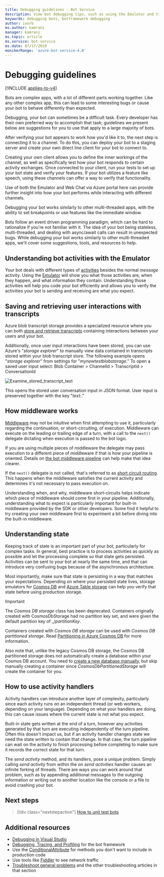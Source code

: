 ```yaml
---
title: Debugging guidelines - Bot Service
description: View bot debugging tips, such as using the Emulator and transcripts to inspect behavior. Understand potential middleware, state, and activity handler errors.
keywords: debugging bots, botframework debugging
author: ivorb
ms.author: kamrani
manager: kamrani
ms.topic: article
ms.service: bot-service
ms.date: 07/17/2019
monikerRange: 'azure-bot-service-4.0'
---
```


# Debugging guidelines

[!INCLUDE [applies-to-v4](../includes/applies-to-v4-current.md)]

Bots are complex apps, with a lot of different parts working together. Like any other complex app, this can lead to some interesting bugs or cause your bot to behave differently than expected.

Debugging, your bot can sometimes be a difficult task. Every developer has their own preferred way to accomplish that task; guidelines we present below are suggestions for you to use that apply to a large majority of bots.

After verifying your bot appears to work how you'd like it to, the next step is connecting it to a channel. To do this, you can deploy your bot to a staging server and create your own direct line client for your bot to connect to.
<!--IBTODO [Direct Line client](bot-builder-howto-direct-line.md)-->

Creating your own client allows you to define the inner workings of the channel, as well as specifically test how your bot responds to certain activity exchanges. Once connected to your client, run your tests to set up your bot state and verify your features. If your bot utilizes a feature like speech, using these channels can offer a way to verify that functionality.

Use of both the Emulator and Web Chat via Azure portal here can provide further insight into how your bot performs while interacting with different channels.

Debugging your bot works similarly to other multi-threaded apps, with the ability to set breakpoints or use features like the immediate window.

Bots follow an event driven programming paradigm, which can be hard to rationalize if you're not familiar with it. The idea of your bot being stateless, multi-threaded, and dealing with async/await calls can result in unexpected bugs. While debugging your bot works similarly to other multi-threaded apps, we'll cover some suggestions, tools, and resources to help.

## Understanding bot activities with the Emulator

Your bot deals with different types of [activities](bot-builder-basics.md#the-activity-processing-stack) besides the normal _message_ activity. Using the [Emulator](../bot-service-debug-emulator.md) will show you what those activities are, when they happen, and what information they contain. Understanding those activities will help you code your bot efficiently and allows you to verify the activities your bot is sending and receiving are what you expect.

## Saving and retrieving user interactions with transcripts

Azure blob transcript storage provides a specialized resource where you can both [store and retrieve transcripts](bot-builder-howto-v4-storage.md) containing interactions between your users and your bot.

Additionally, once user input interactions have been stored, you can use Azure's "_storage explorer_" to manually view data contained in transcripts stored within your blob transcript store. The following example opens "_storage explorer_" from settings for "_mynewtestblobstorage_." To open a saved user input select:    Blob Container > ChannelId > TranscriptId > ConversationId

![Examine_stored_transcript_text](./media/examine_transcript_text_in_azure.png)

This opens the stored user conversation input in JSON format. User input is preserved together with the key "_text:_."

## How middleware works

[Middleware](bot-builder-concept-middleware.md) may not be intuitive when first attempting to use it, particularly regarding the continuation, or short-circuiting, of execution. Middleware can execute on the leading or trailing edge of a turn, with a call to the `next()` delegate dictating when execution is passed to the bot logic.

If you are using multiple pieces of middleware the delegate may pass execution to a different piece of middleware if that is how your pipeline is oriented. Details on [the bot middleware pipeline](bot-builder-concept-middleware.md#the-bot-middleware-pipeline) can help make that idea clearer.

If the `next()` delegate is not called, that's referred to as [short circuit routing](bot-builder-concept-middleware.md#short-circuiting). This happens when the middleware satisfies the current activity and determines it's not necessary to pass execution on.

Understanding when, and why, middleware short-circuits helps indicate which piece of middleware should come first in your pipeline. Additionally, understanding what to expect is particularly important for built-in middleware provided by the SDK or other developers. Some find it helpful to try creating your own middleware first to experiment a bit before diving into the built-in middleware.

<!-- Snip: QnA was once implemented as middleware.
For example [QnA maker](bot-builder-howto-qna.md) is designed to handle certain interactions and short-circuit the pipeline when it does, which can be confusing when first learning how to use it.
-->

## Understanding state

Keeping track of state is an important part of your bot, particularly for complex tasks. In general, best practice is to process activities as quickly as possible and let the processing complete so that state gets persisted. Activities can be sent to your bot at nearly the same time, and that can introduce very confusing bugs because of the asynchronous architecture.

Most importantly, make sure that state is persisting in a way that matches your expectations. Depending on where your persisted state lives, storage emulators for [Cosmos DB](https://docs.microsoft.com/azure/cosmos-db/local-emulator) and [Azure Table storage](https://docs.microsoft.com/azure/storage/common/storage-use-emulator) can help you verify that state before using production storage.

>[!IMPORTANT]
> The _Cosmos DB storage_ class has been deprecated. Containers originally created with CosmosDbStorage had no partition key set, and were given the default partition key of _\/_partitionKey_.
>
> Containers created with _Cosmos DB storage_ can be used with _Cosmos DB partitioned storage_. Read [Partitioning in Azure Cosmos DB](https://aka.ms/azure-cosmosdb-partitioning-overview) for more information.
>
> Also note that, unlike the legacy Cosmos DB storage, the Cosmos DB partitioned storage does not automatically create a database within your Cosmos DB account. You need to [create a new database manually](https://docs.microsoft.com/azure/cosmos-db/create-cosmosdb-resources-portal), but skip manually creating a container since _CosmosDbPartitionedStorage_ will create the container for you.

## How to use activity handlers

Activity handlers can introduce another layer of complexity, particularly since each activity runs on an independent thread (or web workers, depending on your language). Depending on what your handlers are doing, this can cause issues where the current state is not what you expect.

Built-in state gets written at the end of a turn, however any activities generated by that turn are executing independently of the turn pipeline. Often this doesn't impact us, but if an activity handler changes state we need the state written to contain that change. In that case, the turn pipeline can wait on the activity to finish processing before completing to make sure it records the correct state for that turn.

The _send activity_ method, and its handlers, pose a unique problem. Simply calling _send activity_ from within the _on send activities_ handler causes an infinite forking of threads. There are ways you can work around that problem, such as by appending additional messages to the outgoing information or writing out to another location like the console or a file to avoid crashing your bot.

## Next steps

> [!div class="nextstepaction"]
> [How to unit test bots](unit-test-bots.md)

## Additional resources

* [Debugging in Visual Studio](https://docs.microsoft.com/visualstudio/debugger/index)
* [Debugging, Tracing, and Profiling](https://docs.microsoft.com/dotnet/framework/debug-trace-profile/) for the bot framework
* Use the [ConditionalAttribute](https://docs.microsoft.com/dotnet/api/system.diagnostics.conditionalattribute) for methods you don't want to include in production code
* Use tools like [Fiddler](https://www.telerik.com/fiddler) to see network traffic
* [Troubleshoot general problems](../bot-service-troubleshoot-bot-configuration.md) and the other troubleshooting articles in that section
